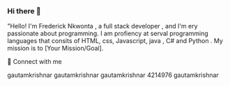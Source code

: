 ### Hi there 👋
"Hello! I'm Frederick Nkwonta , a full stack developer , and I'm ery passionate about programming. I am profiency at serval programming languages that consits of HTML, css, Javascript, java , C# and Python . My mission is to [Your Mission/Goal].

🔗  Connect with me

gautamkrishnar gautamkrishnar gautamkrishnar 4214976 gautamkrishnar
<!--
**FrederickNK/FrederickNK** is a ✨ _special_ ✨ repository because its `README.md` (this file) appears on your GitHub profile.

Here are some ideas to get you started:

- 🔭 I’m currently working on ...
- 🌱 I’m currently learning ...
- 👯 I’m looking to collaborate on ...
- 🤔 I’m looking for help with ...
- 💬 Ask me about ...
- 📫 How to reach me: ...
- 😄 Pronouns: ...
- ⚡ Fun fact: ...
-->
